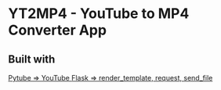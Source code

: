 # YT2MP4 - YouTube to MP4 Converter App

## Built with

[Pytube => YouTube ](https://pytube.io/en/latest/#">)
[Flask => render_template, request, send_file](https://flask.palletsprojects.com/en/3.0.x/)

